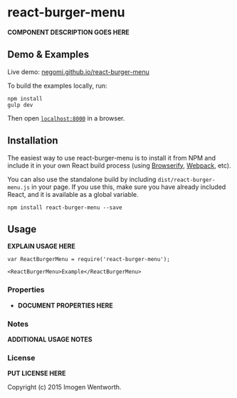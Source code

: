 # react-burger-menu

__COMPONENT DESCRIPTION GOES HERE__


## Demo & Examples

Live demo: [negomi.github.io/react-burger-menu](http://negomi.github.io/react-burger-menu/)

To build the examples locally, run:

```
npm install
gulp dev
```

Then open [`localhost:8000`](http://localhost:8000) in a browser.


## Installation

The easiest way to use react-burger-menu is to install it from NPM and include it in your own React build process (using [Browserify](http://browserify.org), [Webpack](http://webpack.github.io/), etc).

You can also use the standalone build by including `dist/react-burger-menu.js` in your page. If you use this, make sure you have already included React, and it is available as a global variable.

```
npm install react-burger-menu --save
```


## Usage

__EXPLAIN USAGE HERE__

```
var ReactBurgerMenu = require('react-burger-menu');

<ReactBurgerMenu>Example</ReactBurgerMenu>
```

### Properties

* __DOCUMENT PROPERTIES HERE__

### Notes

__ADDITIONAL USAGE NOTES__

### License

__PUT LICENSE HERE__

Copyright (c) 2015 Imogen Wentworth.

